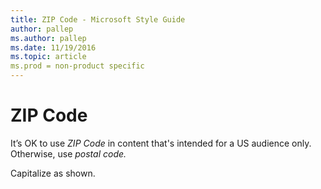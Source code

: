 ```yaml
---
title: ZIP Code - Microsoft Style Guide
author: pallep
ms.author: pallep
ms.date: 11/19/2016
ms.topic: article
ms.prod = non-product specific
---
```


# ZIP Code

It’s OK to use *ZIP Code* in content that's intended for a US audience only. Otherwise, use *postal code.*

Capitalize as shown.
